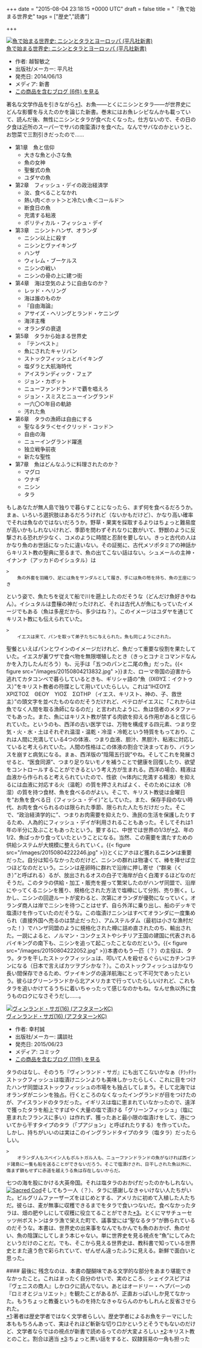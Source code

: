 
+++
date = "2015-08-04 23:18:15 +0000 UTC"
draft = false
title = "『魚で始まる世界史"
tags = ["歴史","読書"]

+++
<div class="hatena-asin-detail"><a href="http://www.amazon.co.jp/exec/obidos/ASIN/458285740X/bestylesnet-22/"><img src="http://ecx.images-amazon.com/images/I/51bUTbcEGsL._SL160_.jpg" class="hatena-asin-detail-image" alt="魚で始まる世界史: ニシンとタラとヨーロッパ (平凡社新書)" title="魚で始まる世界史: ニシンとタラとヨーロッパ (平凡社新書)"/></a><div class="hatena-asin-detail-info"><a href="http://www.amazon.co.jp/exec/obidos/ASIN/458285740X/bestylesnet-22/">魚で始まる世界史: ニシンとタラとヨーロッパ (平凡社新書)</a><ul><li><span class="hatena-asin-detail-label">作者:</span> 越智敏之</li><li><span class="hatena-asin-detail-label">出版社/メーカー:</span> 平凡社</li><li><span class="hatena-asin-detail-label">発売日:</span> 2014/06/13</li><li><span class="hatena-asin-detail-label">メディア:</span> 新書</li><li><a href="http://d.hatena.ne.jp/asin/458285740X/bestylesnet-22" target="_blank">この商品を含むブログ (6件) を見る</a></li></ul></div><div class="hatena-asin-detail-foot"></div></div>著名な文学作品を引きながら<a href="#f-c2594473" name="fn-c2594473" title="著者は歴史学者ではなく文学者らしい。歴史学者によるお魚をテーマにした本ももちろんあって、実はそれほど斬新な切り口かというとそうでもないのだけど、文学者ならではの視点が新書で読めるってのが大変よろしい">*1</a>、お魚――とくにニシンとタラ――が世界史にどんな影響を与えたのかを論じた新書。巻末にはお魚レシピなんかも載っていて、読んだ後、無性にニシンとタラが食べたくなった。仕方ないので、その日の夕食は近所のスーパーでサバの南蛮漬けを食べた。なんでサバなのかというと、お惣菜で三割引きだったので……

<ul>
<li>第1章　魚と信仰
<ul>
<li>大きな魚と小さな魚</li>
<li>魚の女神</li>
<li>聖餐式の魚</li>
<li>ユダヤの魚</li>
</ul></li>
<li>第2章　フィッシュ・デイの政治経済学
<ul>
<li>汝、食べることなかれ</li>
<li>熱い肉＜ホット＞と冷たい魚＜コールド＞</li>
<li>断食日の魚</li>
<li>充満する粘液</li>
<li>ポリティカル・フィッシュ・デイ</li>
</ul></li>
<li>第3章　ニシントハンザ、オランダ
<ul>
<li>ニシン以上に殺す</li>
<li>ニシンとヴァイキング</li>
<li>ハンザ</li>
<li>ウィレム・ブーケルス</li>
<li>ニシンの戦い</li>
<li>ニシンの骨の上に建つ街</li>
</ul></li>
<li>第4章　海は空気のように自由なのか？
<ul>
<li>レッド・ヘリング</li>
<li>海は誰のものか</li>
<li>『自由海論』</li>
<li>アサイズ・ヘリングとランド・ケニング</li>
<li>海洋主権</li>
<li>オランダの衰退</li>
</ul></li>
<li>第5章　タラから始まる世界史
<ul>
<li>『テンペスト』</li>
<li>魚にされたキャリバン</li>
<li>ストックフィッシュとバイキング</li>
<li>塩ダラと大航海時代</li>
<li>アイスランディック・フェア</li>
<li>ジョン・カボット</li>
<li>ニューファンドランドで覇を唱えろ</li>
<li>ジョン・スミスとニューイングランド</li>
<li>一六〇○年目の軌跡</li>
<li>汚れた魚</li>
</ul></li>
<li>第6章　タラの漁師は自由にする
<ul>
<li>聖なるタラ＜セイクリッド・コッド＞</li>
<li>自由の海</li>
<li>ニューイングランド躍進</li>
<li>独立戦争前夜</li>
<li>新たな聖性</li>
</ul></li>
<li>第7章　魚はどんなふうに料理されたのか？
<ul>
<li>マグロ</li>
<li>ウナギ</li>
<li>ニシン</li>
<li>タラ</li>
</ul></li>
</ul>もしあなたが無人島で独りで暮らすことになったら、まず何を食べるだろうか。まぁ、いろいろ選択肢はあるだろうけれど（ないかもだけど）、かなり高い確率でそれは魚なのではないだろうか。野草・果実を採取するよりはちょっと難易度が高いかもしれないけれど、季節を問わずそれなりに数がいて、野獣のように反撃される恐れが少なく、コメのように時間と忍耐を要しない。きっと古代の人はかなり魚のお世話になったに違いない。その証拠に、古代メソポタミアの神話からキリスト教の聖典に至るまで、魚の出てこない話はない。シュメールの主神・イナンナ（アッカドのイシュタル）は

    >
        魚の外套を羽織り、足には魚をサンダルとして履き、手には魚の笏を持ち、魚の王座につき

    
という姿で、魚たちを従えて船で川を遡上したのだそうな（どんだけ魚好きやねん）。イシュタルは豊穣の神だったけれど、それは古代人が魚にもっていたイメージでもある（魚は多産だから、多少はね？）。このイメージはユダヤを通じてキリスト教にも伝えられていた。

    >
        イエスは来て、パンを取って弟子たちに与えられた。魚も同じようにされた。 

    
聖餐といえばパンとワインのイメージだけれど、魚だって重要な役割を果たしていた。イエスが裏ワザで食べ物を無限増殖したとき（きっとコナミコマンドなんかを入力したんだろう）も、元手は「五つのパンと二尾の魚」だった。{{< figure src="/images/20150804213832.jpg"  >}}また、ローマ帝国の迫害から逃れてカタコンベで暮らしているときも、ギリシャ語の“魚（ΙΧΘΥΣ：イクトゥス）”をキリスト教者の符牒として用いていたらしい。これは“ΙΗΣΟΥΣ　ΧΡΙΣΤΟΣ　ΘΕΟΥ　ΥΙΟΣ　ΣΩΤΗΡ （イエス、キリスト、神の、子、救世主）”の頭文字を並べたものなのだそうだけれど、ペテロがイエスに「これからは魚でなく人間を取る漁師になるのだ」と言われたように、魚は信者のメタファーでもあった。また、魚にはキリスト教が禁ずる肉欲を抑える作用があると信じられていた。というのも、西洋の古い医学では、万物を構成する四元素、つまり空気・火・水・土はそれぞれ温湿・温乾・冷湿・冷乾という特質をもっており、これは人間に充満している4つの体液、つまり血液、胆汁、黒胆汁、粘液に対応していると考えられていた。人間の性格はこの体液の割合で決まっており、バランスを崩すと病気になる。まぁ、西洋版の“陰陽五行説”やね。そしてこれを発展させると、“医食同源”、つまり足りないモノを補うことで健康を回復したり、欲望をコントロールすることができるという考え方が生まれる。西洋の場合、精液は血液から作られると考えられていたので、性欲（≒体内に充満する精液）を抑えるには血液に対応する火（温乾）の質を押さえればよく、そのためには水（冷湿）の質を持つ食材、魚を食べるのがよい。そこで、キリスト教徒は金曜日を“お魚を食べる日（フィッシュ・デイ）”としていた。また、保存手段のない時代、お肉を食べられるのは限られた季節、限られた人たちだけだった。そこで、“政治経済学的に”、つまりお肉需要を抑えたり、漁民の生活を保護したりするため、人為的にフィッシュ・デイが利用されることもあった。そしてそれは1年の半分に及ぶこともあったという。要するに、中世では世界の1/3が<a href="#f-a34dfb27" name="fn-a34dfb27" title="キリスト教とのこと。割合は適当">*2</a>、年の1/2、魚ばっかり食っていたということになる。当然、この需要を満たすための供給システムが大規模に整えられていく。{{< figure src="/images/20150804222246.jpg"  >}}とくにアホほど獲れる**ニシン**は重要だった。自分は知らなかったのだけど、ニシンの群れは物凄くて、棒を挿せば立つほどなのだという。ニシンは産卵時に群れで沿岸に押し寄せ（“群来（くき）”と呼ばれる）るが、放出されるオスの白子で海岸が白く白濁するほどなのだそうだ。このタラの供給・加工・販売を握って繁栄したのがハンザ同盟で、沿岸にやってくるニシンを獲り、規格化された方法で塩樽にして分別、売り捌く。しかし、ニシンの回遊ルートが変わると、次第にオランダが優勢になっていく。オランダ商人は岸でニシンを待つことはせず、自ら外洋に乗り出し、船のデッキで塩漬けを作っていたのだそうな。この塩漬けニシンはすべてオランダに一度集められ（直接外国へ売るのは禁止だった）、アムステルダム（最初は小さな漁村だった！）でハンザ同盟のように規格化された樽に詰め直されたのち、輸出された。一説によると、ノルマン・コンクェストやシチリア王国の建国に代表されるバイキングの南下も、ニシンを追って起こったことなのだという。{{< figure src="/images/20150804222052.jpg"  >}}本書のもう一匹（？）の主役は、タラ。タラを干したストックフィッシュは、叩いて人を殺せるぐらいにカチンコチンになる（日本で言えばカツヲブシかな？）。このストックフィッシュはかなり長い間保存できるため、ヴァイキングの遠洋航海にとって不可欠であったという。彼らはグリーンランドから北アメリカまで行っていたらしいけれど、これもタラを追いかけてるうちに着いちゃったって感じなのかもね。なんせ魚以外に食うものロクになさそうだし……。<div class="hatena-asin-detail"><a href="http://www.amazon.co.jp/exec/obidos/ASIN/4063880621/bestylesnet-22/"><img src="http://ecx.images-amazon.com/images/I/6183iZtVO2L._SL160_.jpg" class="hatena-asin-detail-image" alt="ヴィンランド・サガ(16) (アフタヌーンKC)" title="ヴィンランド・サガ(16) (アフタヌーンKC)"/></a><div class="hatena-asin-detail-info"><a href="http://www.amazon.co.jp/exec/obidos/ASIN/4063880621/bestylesnet-22/">ヴィンランド・サガ(16) (アフタヌーンKC)</a><ul><li><span class="hatena-asin-detail-label">作者:</span> 幸村誠</li><li><span class="hatena-asin-detail-label">出版社/メーカー:</span> 講談社</li><li><span class="hatena-asin-detail-label">発売日:</span> 2015/06/23</li><li><span class="hatena-asin-detail-label">メディア:</span> コミック</li><li><a href="http://d.hatena.ne.jp/asin/4063880621/bestylesnet-22" target="_blank">この商品を含むブログ (11件) を見る</a></li></ul></div><div class="hatena-asin-detail-foot"></div></div>タラのはなし、そのうち『ヴィンランド・サガ』にも出てこないかなぁ（ﾁﾗｯﾁﾗｯストックフィッシュは塩漬けニシンよりも美味しかったらしく、これに目をつけたハンザ同盟はストックフィッシュの市場をも独占してしまう。そして北海ではオランダがニシンを独占。行くところのなくなったイングランドが目をつけたのが、アイスランドのタラだった。イギリスは塩に恵まれていなかったので、遠洋で獲ったタラを船上ですばやく大量の塩で漬ける「グリーンフィッシュ」（塩に恵まれたフランスに多い）は作れず、獲ったあと最小限の塩漬けをして、港についてから干すタイプのタラ（「プアジョン」と呼ばれたりする）を作っていた。しかし、持ちがいいのは実はこのイングランドタイプのタラ（塩タラ）だったらしい。

    >
        オランダ人もスペイン人もポルトガル人も、ニューファンドランドの魚がなければ西インド諸島に一隻も船を送ることができないだろう。そこで塩漬けされ、日干しされた魚以外に、傷まず鎖もせずに赤道を越えうる魚は存在しないからだ。

    
七つの海を股にかける大英帝国。それは塩タラのおかげだったのかもしれない。<a href="https://farm4.staticflickr.com/3082/3880054572_bf05a11ffb_b.jpg" title="Sacred Cod"><img alt="Sacred Cod" class="http-image" src="https://farm4.staticflickr.com/3082/3880054572_bf05a11ffb_b.jpg"/></a>そしてもう一人（？）、タラに感謝しなきゃいけない人たちがいた。ピルグリムファーザーズをはじめとする、アメリカに初めて入植した人たちだ。彼らは、麦が無事に収穫できるまでをタラで食いつないだ。食べなかったタラは、畑の肥やしにして収穫に役立てることができた<a href="#f-e2dc42dd" name="fn-e2dc42dd" title="ちょっと黒い話をすると、奴隷貿易の一角も担った">*3</a>。とくにマサチューセッツ州ボストンはタラ漁で栄えた町で、議事堂には“聖なるタラ”が飾られているのだそうな。本書は、世界史の出来事をなんでもかんでも魚のおかげ、魚のせい、魚の陰謀にしてしまう本じゃない。単に世界史を見る視点を“魚”にしてみたというだけのことだ。でも、そこから見える世界史は、教科書で知っている世界史とまた違う色で彩られていて、ぜんぜん違ったふうに見える。新鮮で面白いと思った。

<div class="section">
    #### 最後に
    残念なのは、本書の醍醐味である文学的な部分をあまり堪能できなかったこと。これはまったく自分のせいで、実のところ、シェイクスピアは『ヴェニスの商人』しかロクに読んでない。あとはオードリー・ヘプバーンの『ロミオとジュリエット』を観たことがあるが、正直おっぱいしか見てなかった。もうちょっと教養というものを持たなきゃならんのかもしれんと反省させられた。

</div><div class="footnote">
<a href="#fn-c2594473" name="f-c2594473" class="footnote-number">*1</a><span class="footnote-delimiter">:</span><span class="footnote-text">著者は歴史学者ではなく文学者らしい。歴史学者によるお魚をテーマにした本ももちろんあって、実はそれほど斬新な切り口かというとそうでもないのだけど、文学者ならではの視点が新書で読めるってのが大変よろしい</span>
<a href="#fn-a34dfb27" name="f-a34dfb27" class="footnote-number">*2</a><span class="footnote-delimiter">:</span><span class="footnote-text">キリスト教とのこと。割合は適当</span>
<a href="#fn-e2dc42dd" name="f-e2dc42dd" class="footnote-number">*3</a><span class="footnote-delimiter">:</span><span class="footnote-text">ちょっと黒い話をすると、奴隷貿易の一角も担った</span>
</div>

